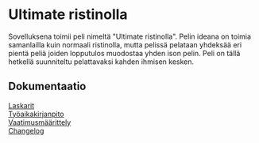 # Ultimate ristinolla

Sovelluksena toimii peli nimeltä "Ultimate ristinolla".
Pelin ideana on toimia samanlailla kuin normaali ristinolla, mutta pelissä pelataan yhdeksää eri pientä peliä joiden lopputulos muodostaa yhden ison pelin. Peli on tällä hetkellä suunniteltu pelattavaksi kahden ihmisen kesken.

## Dokumentaatio
[Laskarit](laskarit/)\
[Työaikakirjanpito](dokumentaatio/tuntikirjanpito.md)\
[Vaatimusmäärittely](dokumentaatio/vaatimusmaarittely.md)\
[Changelog](dokumentaatio/changelog.md)
